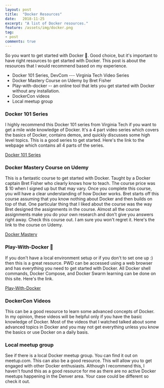 ```yaml
---
layout: post
title:  "Docker Resources"
date:   2018-11-25
excerpt: "A list of Docker resources."
feature: /assets/img/docker.png
tag:
- post
comments: true
---
```


So you want to get started with Docker 🐳. Good choice, but it's important to have right resources to get started with Docker. 
This post is about the resources that I would recommend based on my experience. 

- Docker 101 Series, DevCom --- Virginia Tech Video Series
- Docker Mastery Course on Udemy by Bret Fisher
- Play-with-docker -- an online tool that lets you get started with Docker without any installation.
- DockerCon videos
- Local meetup group

### Docker 101 Series

I highly recommend this Docker 101 series from Virginia Tech if you want to get a mile wide knowledge of Docker. It's a 4 part video series which covers the basics of Docker, contains demos, and quickly discusses some high level topics. This is a good series to get started. Here's the link to the webpage which contains all 4 parts of the series. 

[Docker 101 Series](https://devcom.it.vt.edu/training/docker-101-series)

### Docker Mastery Course on Udemy

This is a fantastic course to get started with Docker. Taught by a Docker captain Bret Fisher who clearly knows how to teach.
The course price was $ 10 when I signed up but that may vary. Once you complete this course, you will have a clear understanding of how Docker works. Bret starts off this course assuming that you know nothing about Docker and then builds on top of that. One particular thing that I liked about the course was the way Bret designed the assignments in the course. Almost all the course assignments make you do your own research and don't give you answers right away. Check this course out. I am sure you won't regret it. Here's the link to the course on Udemy.

[Docker Mastery](https://www.udemy.com/docker-mastery)

### Play-With-Docker 🐳

If you don't have a local environment setup or if you don't to set one up :) then this is a great resource. PWD can be accessed using a web browser and has everything you need to get started with Docker. All Docker shell commands, Docker Compose, and Docker Swarm learning can be done on this site. Here's the link.

[Play-With-Docker](https://labs.play-with-docker.com)

### DockerCon Videos

This can be a good resource to learn some advanced concepts of Docker. In my opinion, these videos will be helpful only if you have the basic knowledge of Docker. Most of the videos that I watched talked about some advanced topics in Docker and you may not get everything unless you know the basics or use Docker on a daily basis.

### Local meetup group

See if there is a local Docker meetup group. You can find it out on meetup.com. This can also be a good resource. This will allow you to get engaged with other Docker enthusiasts. Although I recommend this, I haven't found this as a good resource for me as there are no active Docker meetups happening in the Denver area. Your case could be different so check it out.
